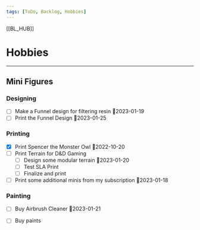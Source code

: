 ```yaml
---
tags: [ToDo, Backlog, Hobbies]
---
```

[[BL_HUB]]
# Hobbies
--- 
## Mini Figures
### Designing
- [ ] Make a Funnel design for filtering resin 📆2023-01-19
- [ ] Print the Funnel Design 📆2023-01-25
### Printing
- [x] Print Spencer the Monster Owl 📆2022-10-20
- [ ] Print Terrain for D&D Gaming
	- [ ] Design some modular terrain 📆2023-01-20
	- [ ] Test SLA Print
	- [ ] Finalize and print
- [ ] Print some additional minis from my subscription 📆2023-01-18

### Painting
- [ ] Buy Airbrush Cleaner 📆2023-01-21
- [ ] Buy paints

